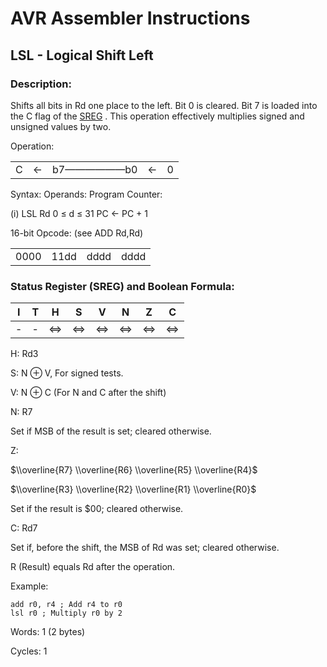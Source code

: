 AVR Assembler Instructions
==========================

LSL - Logical Shift Left
------------------------

### Description:

Shifts all bits in Rd one place to the left. Bit 0 is cleared. Bit 7 is loaded into the C flag of the <a href="avrassembler.wb_nomenclature.html#avrassembler.Status_Register" class="xref" title="SREG : Status register">SREG</a> . This operation effectively multiplies signed and unsigned values by two.

Operation:

|     |     |            |     |     |
|-----|-----|------------|-----|-----|
| C   | ←   | b7——————b0 | ←   | 0   |

Syntax: Operands: Program Counter:

(i) LSL Rd 0 ≤ d ≤ 31 PC ← PC + 1

16-bit Opcode: (see ADD Rd,Rd)

|      |      |      |      |
|------|------|------|------|
| 0000 | 11dd | dddd | dddd |

### Status Register (SREG) and Boolean Formula:

| I   | T   | H   | S   | V   | N   | Z   | C   |
|-----|-----|-----|-----|-----|-----|-----|-----|
| -   | -   | ⇔   | ⇔   | ⇔   | ⇔   | ⇔   | ⇔   |

H: Rd3

S: N ⊕ V, For signed tests.

V: N ⊕ C (For N and C after the shift)

N: R7

Set if MSB of the result is set; cleared otherwise.

Z:

$\\overline{R7} \\overline{R6} \\overline{R5} \\overline{R4}$

$\\overline{R3} \\overline{R2} \\overline{R1} \\overline{R0}$

Set if the result is $00; cleared otherwise.

C: Rd7

Set if, before the shift, the MSB of Rd was set; cleared otherwise.

R (Result) equals Rd after the operation.

Example:

``` programlisting
add r0, r4 ; Add r4 to r0
lsl r0 ; Multiply r0 by 2
```

Words: 1 (2 bytes)

Cycles: 1
